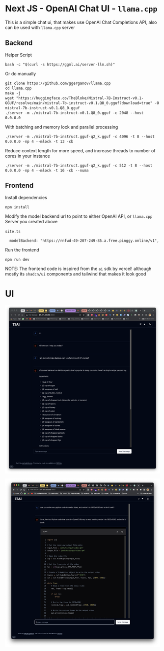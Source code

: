 # Next JS - OpenAI Chat UI - `llama.cpp`

This is a simple chat ui, that makes use OpenAI Chat Completions API, also can be used with `llama.cpp` server

## Backend

Helper Script

```
bash -c "$(curl -s https://ggml.ai/server-llm.sh)"
```

Or do manually

```
git clone https://github.com/ggerganov/llama.cpp
cd llama.cpp
make -j
wget "https://huggingface.co/TheBloke/Mistral-7B-Instruct-v0.1-GGUF/resolve/main/mistral-7b-instruct-v0.1.Q8_0.gguf?download=true" -O mistral-7b-instruct-v0.1.Q8_0.gguf
./server -m ./mistral-7b-instruct-v0.1.Q8_0.gguf -c 2048 --host 0.0.0.0
```

With batching and memory lock and parallel processing

```
./server -m ./mistral-7b-instruct.gguf-q2_k.gguf -c 4096 -t 8 --host 0.0.0.0 -np 4 --mlock -t 13 -cb
```

Reduce context length for more speed, and increase threads to number of cores in your instance

```
./server -m ./mistral-7b-instruct.gguf-q2_k.gguf -c 512 -t 8 --host 0.0.0.0 -np 4 --mlock -t 16 -cb --numa
```

## Frontend

Install dependencies

```
npm install
```

Modify the model backend url to point to either OpenAI API, or `llama.cpp` Server you created above

`site.ts`

```
  modelBackend: "https://rnfwd-49-207-249-85.a.free.pinggy.online/v1",
```

Run the frontend

```
npm run dev
```

NOTE: The frontend code is inspired from the `ai` sdk by vercel! although mostly its `shadcn/ui` components and tailwind that makes it look good

# UI

![ui-1](assets/screenshot.png)

![ui-2](assets/screenshot-1.png)
